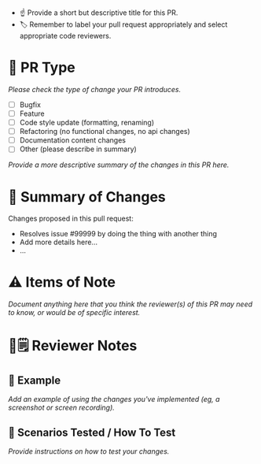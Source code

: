 - ☝️ Provide a short but descriptive title for this PR.
- 🏷 Remember to label your pull request appropriately and select appropriate code reviewers.

# 🔨 PR Type

_Please check the type of change your PR introduces._

- [ ] Bugfix
- [ ] Feature
- [ ] Code style update (formatting, renaming)
- [ ] Refactoring (no functional changes, no api changes)
- [ ] Documentation content changes
- [ ] Other (please describe in summary)

_Provide a more descriptive summary of the changes in this PR here._

# 📝 Summary of Changes

Changes proposed in this pull request:

- Resolves issue #99999 by doing the thing with another thing
- Add more details here...
- ...

# ⚠️ Items of Note

_Document anything here that you think the reviewer(s) of this PR may need to know, or would be of specific interest._

# 🧐🗒 Reviewer Notes

## 💁 Example

_Add an example of using the changes you've implemented (eg, a screenshot or screen recording)._

## 🔨 Scenarios Tested / How To Test

_Provide instructions on how to test your changes._
